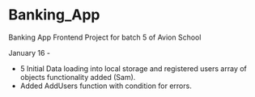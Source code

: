 # Banking_App
Banking App Frontend Project for batch 5 of Avion School

January 16 - 
* 5 Initial Data loading into local storage and registered users array of objects functionality added (Sam).
* Added AddUsers function with condition for errors.
